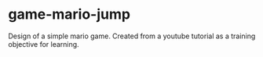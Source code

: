 # game-mario-jump
 Design of a simple mario game. Created from a youtube tutorial as a training objective for learning.
